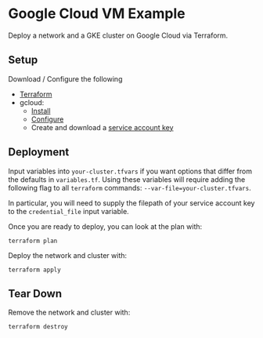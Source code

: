 # Google Cloud VM Example

Deploy a network and a GKE cluster on Google Cloud via
Terraform.

## Setup

Download / Configure the following

- [Terraform](https://www.terraform.io/downloads.html)
- gcloud:
  - [Install](https://cloud.google.com/sdk/docs/install)
  - [Configure](https://cloud.google.com/sdk/docs/initializing)
  - Create and download a
  [service account key](https://cloud.google.com/iam/docs/creating-managing-service-account-keys) 

## Deployment

Input variables into `your-cluster.tfvars` if you want
options that differ from the defaults in `variables.tf`.
Using these variables will require adding the following flag
to all `terraform` commands: `--var-file=your-cluster.tfvars`.

In particular, you will need to supply the filepath of your
service account key to the `credential_file` input variable.

Once you are ready to deploy, you can look at the plan with:

```
terraform plan
```

Deploy the network and cluster with:

```
terraform apply
```

## Tear Down

Remove the network and cluster with:

```
terraform destroy
```
